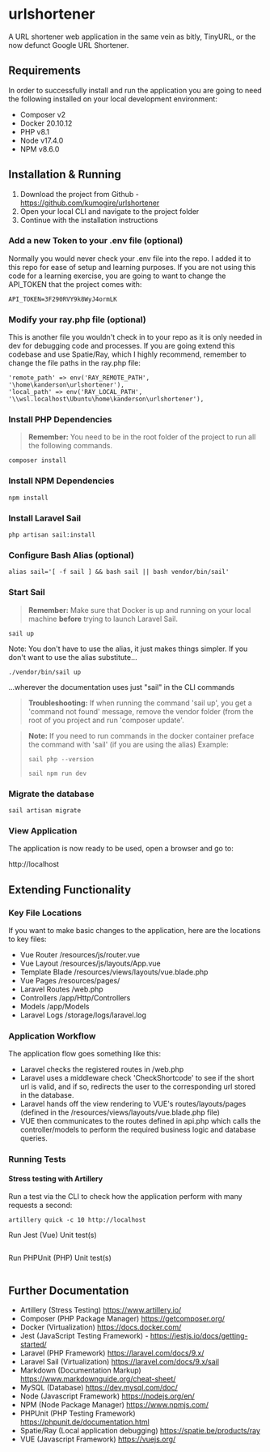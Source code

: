 # urlshortener
A URL shortener web application in the same vein as bitly, TinyURL, or the now defunct Google URL Shortener.

## Requirements

In order to successfully install and run the application you are going to need the following installed on your local development environment:

- Composer v2
- Docker 20.10.12
- PHP v8.1
- Node v17.4.0
- NPM v8.6.0

## Installation & Running

1. Download the project from Github - https://github.com/kumogire/urlshortener
2. Open your local CLI and navigate to the project folder
3. Continue with the installation instructions

### Add a new Token to your .env file (optional)

Normally you would never check your .env file into the repo. I added it to this repo for ease of setup and learning purposes.
If you are not using this code for a learning exercise, you are going to want to change the API_TOKEN that the project comes with:

```console
API_TOKEN=3F290RVY9k8WyJ4ormLK
```
### Modify your ray.php file (optional)
This is another file you wouldn't check in to your repo as it is only needed in dev for debugging code and processes.
If you are going extend this codebase and use Spatie/Ray, which I highly recommend, remember to change the file paths in the ray.php file:

```console
'remote_path' => env('RAY_REMOTE_PATH', '\home\kanderson\urlshortener'),
'local_path' => env('RAY_LOCAL_PATH', '\\wsl.localhost\Ubuntu\home\kanderson\urlshortener'),
```

### Install PHP Dependencies

> **Remember:** You need to be in the root folder of the project to run all the following commands.

```console
composer install
```

### Install NPM Dependencies

```console
npm install
```

### Install Laravel Sail

```console
php artisan sail:install
```

### Configure Bash Alias (optional)

```console
alias sail='[ -f sail ] && bash sail || bash vendor/bin/sail'
```

### Start Sail

> **Remember:** Make sure that Docker is up and running on your local machine **before** trying to launch Laravel Sail.

```console
sail up
```

Note: You don't have to use the alias, it just makes things simpler. If you don't want to use the alias substitute...

```console
./vendor/bin/sail up
```

...wherever the documentation uses just "sail" in the CLI commands

> **Troubleshooting:** If when running the command 'sail up', you get a 'command not found' message, remove the vendor folder (from the root of you project and run 'composer update'.

> **Note:** If you need to run commands in the docker container preface the command with 'sail' (if you are using the alias)
> Example:
> ```console
> sail php --version
> 
> sail npm run dev
> ```

### Migrate the database
```console
sail artisan migrate
```

### View Application
The application is now ready to be used, open a browser and go to:

http://localhost

## Extending Functionality

### Key File Locations
If you want to make basic changes to the application, here are the locations to key files:

- Vue Router /resources/js/router.vue
- Vue Layout /resources/js/layouts/App.vue
- Template Blade /resources/views/layouts/vue.blade.php
- Vue Pages /resources/pages/
- Laravel Routes /web.php
- Controllers /app/Http/Controllers
- Models /app/Models
- Laravel Logs /storage/logs/laravel.log

### Application Workflow
The application flow goes something like this:

- Laravel checks the registered routes in /web.php
- Laravel uses a middleware check 'CheckShortcode' to see if the short url is valid, and if so, redirects the user to the corresponding url stored in the database.
- Laravel hands off the view rendering to VUE's routes/layouts/pages (defined in the /resources/views/layouts/vue.blade.php file)
- VUE then communicates to the routes defined in api.php which calls the controller/models to perform the required business logic and database queries.

### Running Tests

#### Stress testing with Artillery

Run a test via the CLI to check how the application perform with many requests a second:
```console
artillery quick -c 10 http://localhost
```

Run Jest (Vue) Unit test(s)
```console

```
Run PHPUnit (PHP) Unit test(s)
```console

```

## Further Documentation

- Artillery (Stress Testing) https://www.artillery.io/
- Composer (PHP Package Manager) https://getcomposer.org/
- Docker (Virtualization) https://docs.docker.com/
- Jest (JavaScript Testing Framework) - https://jestjs.io/docs/getting-started/
- Laravel (PHP Framework) https://laravel.com/docs/9.x/
- Laravel Sail (Virtualization) https://laravel.com/docs/9.x/sail
- Markdown (Documentation Markup) https://www.markdownguide.org/cheat-sheet/
- MySQL (Database) https://dev.mysql.com/doc/
- Node (Javascript Framework) https://nodejs.org/en/
- NPM (Node Package Manager) https://www.npmjs.com/
- PHPUnit (PHP Testing Framework) https://phpunit.de/documentation.html
- Spatie/Ray (Local application debugging) https://spatie.be/products/ray
- VUE (Javascript Framework) https://vuejs.org/

